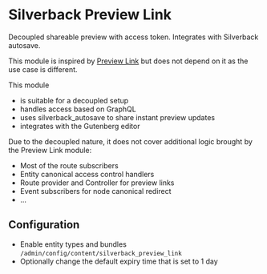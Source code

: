 # Silverback Preview Link

Decoupled shareable preview with access token. Integrates with Silverback
autosave.

This module is inspired by
[Preview Link](https://www.drupal.org/project/preview_link) but does not depend
on it as the use case is different.

This module

- is suitable for a decoupled setup
- handles access based on GraphQL
- uses silverback_autosave to share instant preview updates
- integrates with the Gutenberg editor

Due to the decoupled nature, it does not cover additional logic brought by the
Preview Link module:

- Most of the route subscribers
- Entity canonical access control handlers
- Route provider and Controller for preview links
- Event subscribers for node canonical redirect
- ...

## Configuration

- Enable entity types and bundles
  `/admin/config/content/silverback_preview_link`
- Optionally change the default expiry time that is set to 1 day
